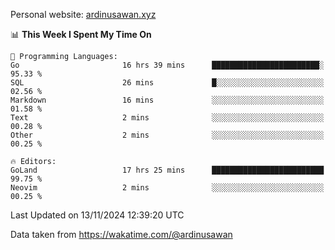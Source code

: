 Personal website: [ardinusawan.xyz](https://ardinusawan.xyz)

<!--START_SECTION:waka-->
📊 **This Week I Spent My Time On** 

```text
💬 Programming Languages: 
Go                       16 hrs 39 mins      ████████████████████████░   95.33 % 
SQL                      26 mins             █░░░░░░░░░░░░░░░░░░░░░░░░   02.56 % 
Markdown                 16 mins             ░░░░░░░░░░░░░░░░░░░░░░░░░   01.58 % 
Text                     2 mins              ░░░░░░░░░░░░░░░░░░░░░░░░░   00.28 % 
Other                    2 mins              ░░░░░░░░░░░░░░░░░░░░░░░░░   00.25 % 

🔥 Editors: 
GoLand                   17 hrs 25 mins      █████████████████████████   99.75 % 
Neovim                   2 mins              ░░░░░░░░░░░░░░░░░░░░░░░░░   00.25 % 
```


 Last Updated on 13/11/2024 12:39:20 UTC
<!--END_SECTION:waka-->
Data taken from https://wakatime.com/@ardinusawan
